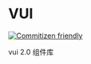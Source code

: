 # VUI

[![Commitizen friendly](https://img.shields.io/badge/commitizen-friendly-brightgreen.svg)](http://commitizen.github.io/cz-cli/)

vui 2.0 组件库
